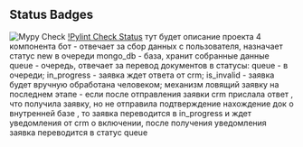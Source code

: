 ## Status Badges

![Mypy Check](https://github.com/sofiiila/bot-store/actions/workflows/CI_pipeline.yml/badge.svg?branch=dev_0.0/gl-autodeploy&job=mypy-check)
[!Pylint Check Status](https://github.com/sofiiila/bot-store/actions/workflows/CI_pipeline.yml/badge.svg?branch=dev_0.0/gl-autodeploy&job=pylint-check)
тут будет описание проекта 
4 компонента 
бот - отвечает за сбор данных с пользователя, назначает статус new в очереди
mongo_db - база, хранит собранные данные 
queue - очередь, отвечает за перевод документов в статусы: queue - в очереди;
in_progress - заявка ждет ответа от crm; is_invalid - заявка будет вручную обработана человеком;
механизм ловящий заявку на последнем этапе - если после отправления заявки crm прислала ответ , 
    что получила заявку, но не отправила подтверждение нахождение док о внутренней базе , то заявка 
    переводится в in_progress и ждет уведомления от crm о включении, после получения уведомления заявка переводится 
    в статус queue

